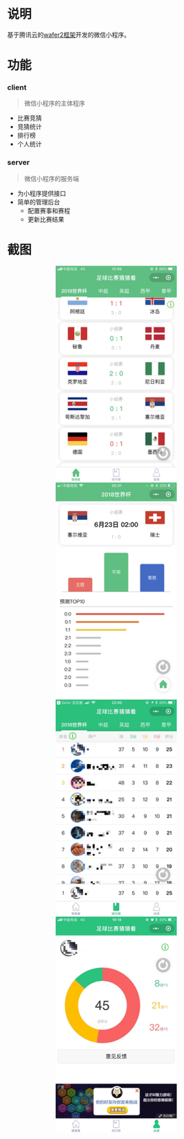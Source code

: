 
# 说明

基于腾讯云的[wafer2框架](https://github.com/tencentyun/wafer2-startup)开发的微信小程序。

# 功能

### client
> 微信小程序的主体程序

- 比赛竞猜
- 竞猜统计
- 排行榜
- 个人统计

### server
> 微信小程序的服务端

- 为小程序提供接口
- 简单的管理后台
  - 配置赛事和赛程
  - 更新比赛结果

# 截图

<div align="center">
<img src="https://github.com/ANM699/paul/blob/master/screenshot/IMG_0444.PNG" width = "280"/><img src="https://github.com/ANM699/paul/blob/master/screenshot/IMG_0452.PNG" width = "280"/><img src="https://github.com/ANM699/paul/blob/master/screenshot/IMG_1814.JPG" width = "280"/><img src="https://github.com/ANM699/paul/blob/master/screenshot/IMG_1815.JPG" width = "280"/>
</div>
